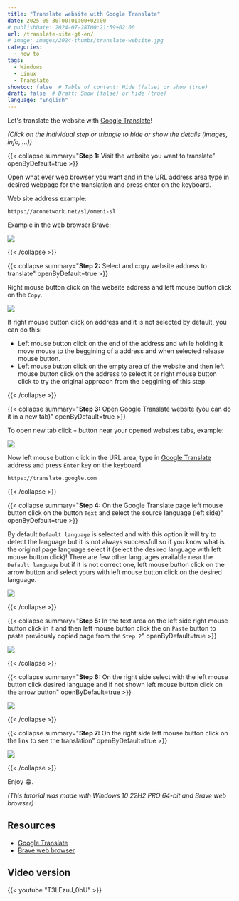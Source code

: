 ```yaml
---
title: "Translate website with Google Translate"
date: 2025-05-30T00:01:00+02:00
# publishDate: 2024-07-28T00:21:59+02:00
url: /translate-site-gt-en/
# image: images/2024-thumbs/translate-website.jpg
categories: 
  - how to
tags: 
  - Windows
  - Linux
  - Translate
showtoc: false  # Table of content: Hide (false) or show (true)
draft: false  # Draft: Show (false) or hide (true)
language: "English"
---
```


Let's translate the website with [Google Translate](https://translate.google.com "Click/tap to open the site!")!

*(Click on the individual step or triangle to hide or show the details (images, info, ...))*

{{< collapse summary="**Step 1:** Visit the website you want to translate" openByDefault=true >}}

  Open what ever web browser you want and in the URL address area type in desired webpage for the translation and press enter on the keyboard.

  Web site address example:

    https://aconetwork.net/sl/omeni-sl

  Example in the web browser Brave: 

  ![](/images/Brave/Brave_-_url_-_aconetwork_o_meni_sl.jpeg)

{{< /collapse >}}

{{< collapse summary="**Step 2:** Select and copy website address to translate" openByDefault=true >}}

  Right mouse button click on the website address and left mouse button click on the `Copy`.
  
  ![](/images/Brave/Brave_-_En_-_copy_url.jpeg)

  If right mouse button click on address and it is not selected by default, you can do this:

  - Left mouse button click on the end of the address and while holding it move mouse to the beggining of a address and when selected release mouse button.
  - Left mouse button click on the empty area of the website and then left mouse button click on the address to select it or right mouse button click to try the original approach from the beggining of this step.

{{< /collapse >}}

{{< collapse summary="**Step 3:** Open Google Translate website (you can do it in a new tab)" openByDefault=true >}}

  To open new tab click `+` button near your opened websites tabs, example:
  
  ![](/images/Brave/Brave_-_new_tab_btn.jpeg)

  Now left mouse button click in the URL area, type in [Google Translate](https://translate.google.com "Click/tap to open the site!") address and press `Enter` key on the keyboard.

    https://translate.google.com

{{< /collapse >}}

{{< collapse summary="**Step 4:** On the Google Translate page left mouse button click on the button `Text` and select the source language (left side)" openByDefault=true >}}

  By default `Default language` is selected and with this option it will try to detect the language but it is not always successfull so if you know what is the original page language select it (select the desired language with left mouse button click)! There are few other languages available near the `Default language` but if it is not correct one, left mouse button click on the arrow button and select yours with left mouse button click on the desired language.
  
  ![](/images/Brave/Brave_-_google_translate_-_select_lang_source.jpeg)

{{< /collapse >}}

{{< collapse summary="**Step 5:** In the text area on the left side right mouse button click in it and then left mouse button click the on `Paste` button to paste previously copied page from the `Step 2`" openByDefault=true >}}
  
  ![](/images/Brave/Brave_-_en_-_google_translate_left_paste_url.jpeg)
 
{{< /collapse >}}

{{< collapse summary="**Step 6:** On the right side select with the left mouse button click desired language and if not shown left mouse button click on the arrow button" openByDefault=true >}}

  ![](/images/Brave/Brave_-_google_translate_-_right_select_lang.jpeg)

{{< /collapse >}}

{{< collapse summary="**Step 7:** On the right side left mouse button click on the link to see the translation" openByDefault=true >}}

  ![](/images/Brave/Brave_-_en_-_google_translate_-_right_lmb_link.jpeg)

{{< /collapse >}}

Enjoy 😁.

*(This tutorial was made with Windows 10 22H2 PRO 64-bit and Brave web browser)*

## Resources

- [Google Translate](https://translate.google.com/ "Click/tap to open the website!")
- [Brave web browser](https://brave.com/ "Click/tap to open the website!")

## Video version

{{< youtube "T3LEzuJ_0bU" >}}

<!--*(Click on the individual step or triangle to hide or show the details (images, info, ...))*

{{< collapse summary="**Step 1:** TEXTHERE" openByDefault=true >}}

   

{{< /collapse >}}

*(This tutorial was made with Windows 11 24H2 64-bit)*

[]( "Click/tap to open the site!")
![](/images/social-logos/X.png)

## Video version

{{< youtube "" >}}-->
